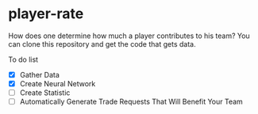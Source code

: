 # player-rate

How does one determine how much a player contributes to his team?
You can clone this repository and get the code that gets data.  

To do list

- [x] Gather Data
- [x] Create Neural Network
- [ ] Create Statistic
- [ ] Automatically Generate Trade Requests That Will Benefit Your Team
